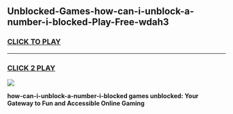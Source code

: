 
## Unblocked-Games-how-can-i-unblock-a-number-i-blocked-Play-Free-wdah3
<h3>
<a href="https://premium76.site?title=how-can-i-unblock-a-number-i-blocked&ref=21A">CLICK TO PLAY</a></h3>
<hr>

<h3>
<a href="https://premium76.site?title=how-can-i-unblock-a-number-i-blocked&ref=21A">CLICK 2 PLAY</a>
  
</h3>

<a href="https://premium76.site?title=how-can-i-unblock-a-number-i-blocked&ref=21A"><img src="https://clearcache.store/games.png"></a>


**how-can-i-unblock-a-number-i-blocked games unblocked: Your Gateway to Fun and Accessible Online Gaming**
